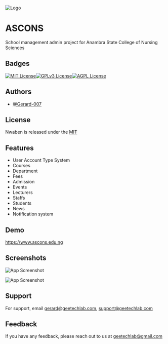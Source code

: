 
![Logo](https://res.cloudinary.com/dptrfsirm/image/upload/v1658670742/bg_logos/logo_1_krngyx.png)


# ASCONS

School management admin project for Anambra State College of Nursing Sciences





## Badges
[![MIT License](https://img.shields.io/badge/License-MIT-green.svg)](https://choosealicense.com/licenses/mit/)[![GPLv3 License](https://img.shields.io/badge/License-GPL%20v3-yellow.svg)](https://opensource.org/licenses/)[![AGPL License](https://img.shields.io/badge/license-AGPL-blue.svg)](http://www.gnu.org/licenses/agpl-3.0)


## Authors

- [@Gerard-007](https://github.com/Gerard-007)


## License

Nwaben is released under the [MIT](https://choosealicense.com/licenses/mit/)


## Features

- User Account Type System
- Courses
- Department
- Fees
- Admission
- Events
- Lecturers
- Staffs
- Students
- News
- Notification system
## Demo

https://www.ascons.edu.ng


## Screenshots

![App Screenshot](https://res.cloudinary.com/geetechlab-com/image/upload/v1674817781/ASCONS/Home_vg5clp.png)

![App Screenshot](https://res.cloudinary.com/geetechlab-com/image/upload/v1674817780/ASCONS/home1_ftmicq.png)



## Support

For support, email gerard@geetechlab.com, support@geetechlab.com


## Feedback

If you have any feedback, please reach out to us at geetechlab@gmail.com

